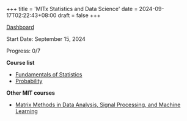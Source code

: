 +++
title = 'MITx Statistics and Data Science'
date = 2024-09-17T02:22:43+08:00
draft = false
+++


[Dashboard](https://micromasters.mit.edu/dashboard/)

Start Date: September 15, 2024

Progress: 0/7

**Course list**

- [Fundamentals of Statistics](/MITx-18.6501x)
- [Probability](/MITx-6.431x)

**Other MIT courses**

- [Matrix Methods in Data Analysis, Signal Processing, and Machine Learning](/MIT-18.065)